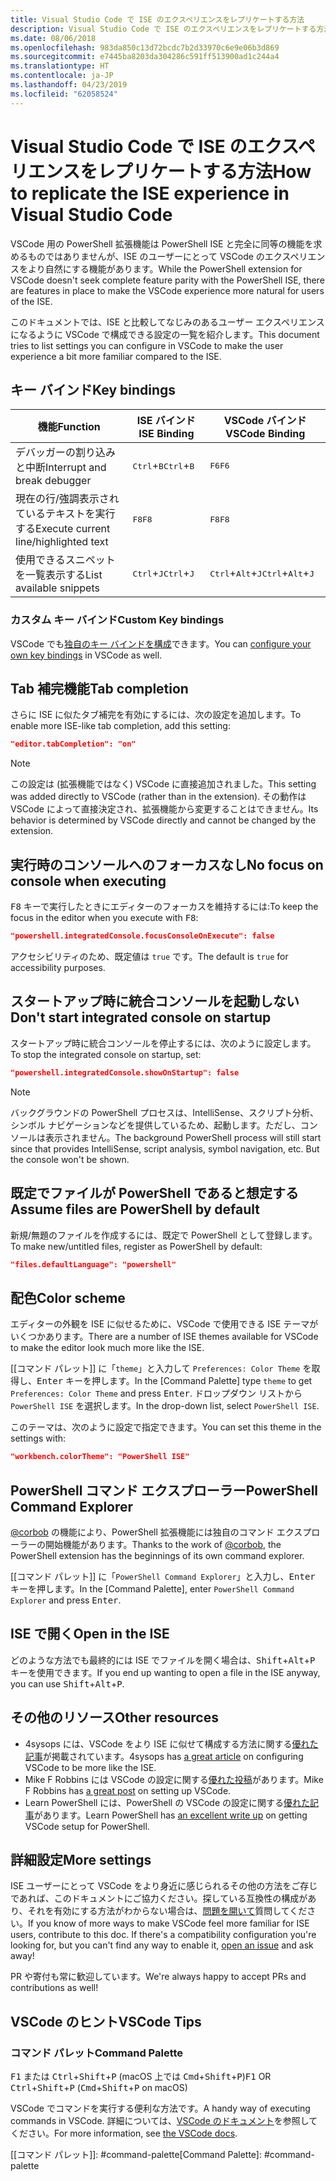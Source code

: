 ```yaml
---
title: Visual Studio Code で ISE のエクスペリエンスをレプリケートする方法
description: Visual Studio Code で ISE のエクスペリエンスをレプリケートする方法
ms.date: 08/06/2018
ms.openlocfilehash: 983da850c13d72bcdc7b2d33970c6e9e06b3d869
ms.sourcegitcommit: e7445ba8203da304286c591ff513900ad1c244a4
ms.translationtype: HT
ms.contentlocale: ja-JP
ms.lasthandoff: 04/23/2019
ms.locfileid: "62058524"
---
```

# <a name="how-to-replicate-the-ise-experience-in-visual-studio-code"></a><span data-ttu-id="cde8e-103">Visual Studio Code で ISE のエクスペリエンスをレプリケートする方法</span><span class="sxs-lookup"><span data-stu-id="cde8e-103">How to replicate the ISE experience in Visual Studio Code</span></span>

<span data-ttu-id="cde8e-104">VSCode 用の PowerShell 拡張機能は PowerShell ISE と完全に同等の機能を求めるものではありませんが、ISE のユーザーにとって VSCode のエクスペリエンスをより自然にする機能があります。</span><span class="sxs-lookup"><span data-stu-id="cde8e-104">While the PowerShell extension for VSCode doesn't seek complete feature parity with the PowerShell ISE, there are features in place to make the VSCode experience more natural for users of the ISE.</span></span>

<span data-ttu-id="cde8e-105">このドキュメントでは、ISE と比較してなじみのあるユーザー エクスペリエンスになるように VSCode で構成できる設定の一覧を紹介します。</span><span class="sxs-lookup"><span data-stu-id="cde8e-105">This document tries to list settings you can configure in VSCode to make the user experience a bit more familiar compared to the ISE.</span></span>

## <a name="key-bindings"></a><span data-ttu-id="cde8e-106">キー バインド</span><span class="sxs-lookup"><span data-stu-id="cde8e-106">Key bindings</span></span>

| <span data-ttu-id="cde8e-107">機能</span><span class="sxs-lookup"><span data-stu-id="cde8e-107">Function</span></span>                              | <span data-ttu-id="cde8e-108">ISE バインド</span><span class="sxs-lookup"><span data-stu-id="cde8e-108">ISE Binding</span></span>                  | <span data-ttu-id="cde8e-109">VSCode バインド</span><span class="sxs-lookup"><span data-stu-id="cde8e-109">VSCode Binding</span></span>                              |
| ----------------                      | -----------                  | --------------                              |
| <span data-ttu-id="cde8e-110">デバッガーの割り込みと中断</span><span class="sxs-lookup"><span data-stu-id="cde8e-110">Interrupt and break debugger</span></span>          | <span data-ttu-id="cde8e-111"><kbd>Ctrl</kbd>+<kbd>B</kbd></span><span class="sxs-lookup"><span data-stu-id="cde8e-111"><kbd>Ctrl</kbd>+<kbd>B</kbd></span></span> | <span data-ttu-id="cde8e-112"><kbd>F6</kbd></span><span class="sxs-lookup"><span data-stu-id="cde8e-112"><kbd>F6</kbd></span></span>                               |
| <span data-ttu-id="cde8e-113">現在の行/強調表示されているテキストを実行する</span><span class="sxs-lookup"><span data-stu-id="cde8e-113">Execute current line/highlighted text</span></span> | <span data-ttu-id="cde8e-114"><kbd>F8</kbd></span><span class="sxs-lookup"><span data-stu-id="cde8e-114"><kbd>F8</kbd></span></span>                | <span data-ttu-id="cde8e-115"><kbd>F8</kbd></span><span class="sxs-lookup"><span data-stu-id="cde8e-115"><kbd>F8</kbd></span></span>                               |
| <span data-ttu-id="cde8e-116">使用できるスニペットを一覧表示する</span><span class="sxs-lookup"><span data-stu-id="cde8e-116">List available snippets</span></span>               | <span data-ttu-id="cde8e-117"><kbd>Ctrl</kbd>+<kbd>J</kbd></span><span class="sxs-lookup"><span data-stu-id="cde8e-117"><kbd>Ctrl</kbd>+<kbd>J</kbd></span></span> | <span data-ttu-id="cde8e-118"><kbd>Ctrl</kbd>+<kbd>Alt</kbd>+<kbd>J</kbd></span><span class="sxs-lookup"><span data-stu-id="cde8e-118"><kbd>Ctrl</kbd>+<kbd>Alt</kbd>+<kbd>J</kbd></span></span> |

### <a name="custom-key-bindings"></a><span data-ttu-id="cde8e-119">カスタム キー バインド</span><span class="sxs-lookup"><span data-stu-id="cde8e-119">Custom Key bindings</span></span>

<span data-ttu-id="cde8e-120">VSCode でも[独自のキー バインドを構成](https://code.visualstudio.com/docs/getstarted/keybindings#_custom-keybindings-for-refactorings)できます。</span><span class="sxs-lookup"><span data-stu-id="cde8e-120">You can [configure your own key bindings](https://code.visualstudio.com/docs/getstarted/keybindings#_custom-keybindings-for-refactorings) in VSCode as well.</span></span>

## <a name="tab-completion"></a><span data-ttu-id="cde8e-121">Tab 補完機能</span><span class="sxs-lookup"><span data-stu-id="cde8e-121">Tab completion</span></span>

<span data-ttu-id="cde8e-122">さらに ISE に似たタブ補完を有効にするには、次の設定を追加します。</span><span class="sxs-lookup"><span data-stu-id="cde8e-122">To enable more ISE-like tab completion, add this setting:</span></span>

```json
"editor.tabCompletion": "on"
```

> [!NOTE]
> <span data-ttu-id="cde8e-123">この設定は (拡張機能ではなく) VSCode に直接追加されました。</span><span class="sxs-lookup"><span data-stu-id="cde8e-123">This setting was added directly to VSCode (rather than in the extension).</span></span> <span data-ttu-id="cde8e-124">その動作は VSCode によって直接決定され、拡張機能から変更することはできません。</span><span class="sxs-lookup"><span data-stu-id="cde8e-124">Its behavior is determined by VSCode directly and cannot be changed by the extension.</span></span>

## <a name="no-focus-on-console-when-executing"></a><span data-ttu-id="cde8e-125">実行時のコンソールへのフォーカスなし</span><span class="sxs-lookup"><span data-stu-id="cde8e-125">No focus on console when executing</span></span>

<span data-ttu-id="cde8e-126"><kbd>F8</kbd> キーで実行したときにエディターのフォーカスを維持するには:</span><span class="sxs-lookup"><span data-stu-id="cde8e-126">To keep the focus in the editor when you execute with <kbd>F8</kbd>:</span></span>

```json
"powershell.integratedConsole.focusConsoleOnExecute": false
```

<span data-ttu-id="cde8e-127">アクセシビリティのため、既定値は `true` です。</span><span class="sxs-lookup"><span data-stu-id="cde8e-127">The default is `true` for accessibility purposes.</span></span>

## <a name="dont-start-integrated-console-on-startup"></a><span data-ttu-id="cde8e-128">スタートアップ時に統合コンソールを起動しない</span><span class="sxs-lookup"><span data-stu-id="cde8e-128">Don't start integrated console on startup</span></span>

<span data-ttu-id="cde8e-129">スタートアップ時に統合コンソールを停止するには、次のように設定します。</span><span class="sxs-lookup"><span data-stu-id="cde8e-129">To stop the integrated console on startup, set:</span></span>

```json
"powershell.integratedConsole.showOnStartup": false
```

> [!NOTE]
> <span data-ttu-id="cde8e-130">バックグラウンドの PowerShell プロセスは、IntelliSense、スクリプト分析、シンボル ナビゲーションなどを提供しているため、起動します。ただし、コンソールは表示されません。</span><span class="sxs-lookup"><span data-stu-id="cde8e-130">The background PowerShell process will still start since that provides IntelliSense, script analysis, symbol navigation, etc. But the console won't be shown.</span></span>

## <a name="assume-files-are-powershell-by-default"></a><span data-ttu-id="cde8e-131">既定でファイルが PowerShell であると想定する</span><span class="sxs-lookup"><span data-stu-id="cde8e-131">Assume files are PowerShell by default</span></span>

<span data-ttu-id="cde8e-132">新規/無題のファイルを作成するには、既定で PowerShell として登録します。</span><span class="sxs-lookup"><span data-stu-id="cde8e-132">To make new/untitled files, register as PowerShell by default:</span></span>

```json
"files.defaultLanguage": "powershell"
```

## <a name="color-scheme"></a><span data-ttu-id="cde8e-133">配色</span><span class="sxs-lookup"><span data-stu-id="cde8e-133">Color scheme</span></span>

<span data-ttu-id="cde8e-134">エディターの外観を ISE に似せるために、VSCode で使用できる ISE テーマがいくつかあります。</span><span class="sxs-lookup"><span data-stu-id="cde8e-134">There are a number of ISE themes available for VSCode to make the editor look much more like the ISE.</span></span>

<span data-ttu-id="cde8e-135">[[コマンド パレット]] に「`theme`」と入力して `Preferences: Color Theme` を取得し、<kbd>Enter</kbd> キーを押します。</span><span class="sxs-lookup"><span data-stu-id="cde8e-135">In the [Command Palette] type `theme` to get `Preferences: Color Theme` and press <kbd>Enter</kbd>.</span></span>
<span data-ttu-id="cde8e-136">ドロップダウン リストから `PowerShell ISE` を選択します。</span><span class="sxs-lookup"><span data-stu-id="cde8e-136">In the drop-down list, select `PowerShell ISE`.</span></span>

<span data-ttu-id="cde8e-137">このテーマは、次のように設定で指定できます。</span><span class="sxs-lookup"><span data-stu-id="cde8e-137">You can set this theme in the settings with:</span></span>

```json
"workbench.colorTheme": "PowerShell ISE"
```

## <a name="powershell-command-explorer"></a><span data-ttu-id="cde8e-138">PowerShell コマンド エクスプローラー</span><span class="sxs-lookup"><span data-stu-id="cde8e-138">PowerShell Command Explorer</span></span>

<span data-ttu-id="cde8e-139">[@corbob](https://github.com/corbob) の機能により、PowerShell 拡張機能には独自のコマンド エクスプローラーの開始機能があります。</span><span class="sxs-lookup"><span data-stu-id="cde8e-139">Thanks to the work of [@corbob](https://github.com/corbob), the PowerShell extension has the beginnings of its own command explorer.</span></span>

<span data-ttu-id="cde8e-140">[[コマンド パレット]] に「`PowerShell Command Explorer`」と入力し、<kbd>Enter</kbd> キーを押します。</span><span class="sxs-lookup"><span data-stu-id="cde8e-140">In the [Command Palette], enter `PowerShell Command Explorer` and press <kbd>Enter</kbd>.</span></span>

## <a name="open-in-the-ise"></a><span data-ttu-id="cde8e-141">ISE で開く</span><span class="sxs-lookup"><span data-stu-id="cde8e-141">Open in the ISE</span></span>

<span data-ttu-id="cde8e-142">どのような方法でも最終的には ISE でファイルを開く場合は、<kbd>Shift</kbd>+<kbd>Alt</kbd>+<kbd>P</kbd> キーを使用できます。</span><span class="sxs-lookup"><span data-stu-id="cde8e-142">If you end up wanting to open a file in the ISE anyway, you can use <kbd>Shift</kbd>+<kbd>Alt</kbd>+<kbd>P</kbd>.</span></span>

## <a name="other-resources"></a><span data-ttu-id="cde8e-143">その他のリソース</span><span class="sxs-lookup"><span data-stu-id="cde8e-143">Other resources</span></span>

- <span data-ttu-id="cde8e-144">4sysops には、VSCode をより ISE に似せて構成する方法に関する[優れた記事](https://4sysops.com/archives/make-visual-studio-code-look-and-behave-like-powershell-ise/)が掲載されています。</span><span class="sxs-lookup"><span data-stu-id="cde8e-144">4sysops has [a great article](https://4sysops.com/archives/make-visual-studio-code-look-and-behave-like-powershell-ise/) on configuring VSCode to be more like the ISE.</span></span>
- <span data-ttu-id="cde8e-145">Mike F Robbins には VSCode の設定に関する[優れた投稿](https://mikefrobbins.com/2017/08/24/how-to-install-visual-studio-code-and-configure-it-as-a-replacement-for-the-powershell-ise/)があります。</span><span class="sxs-lookup"><span data-stu-id="cde8e-145">Mike F Robbins has [a great post](https://mikefrobbins.com/2017/08/24/how-to-install-visual-studio-code-and-configure-it-as-a-replacement-for-the-powershell-ise/) on setting up VSCode.</span></span>
- <span data-ttu-id="cde8e-146">Learn PowerShell には、PowerShell の VSCode の設定に関する[優れた記事](https://www.learnpwsh.com/setup-vs-code-for-powershell/)があります。</span><span class="sxs-lookup"><span data-stu-id="cde8e-146">Learn PowerShell has [an excellent write up](https://www.learnpwsh.com/setup-vs-code-for-powershell/) on getting VSCode setup for PowerShell.</span></span>

## <a name="more-settings"></a><span data-ttu-id="cde8e-147">詳細設定</span><span class="sxs-lookup"><span data-stu-id="cde8e-147">More settings</span></span>

<span data-ttu-id="cde8e-148">ISE ユーザーにとって VSCode をより身近に感じられるその他の方法をご存じであれば、このドキュメントにご協力ください。探している互換性の構成があり、それを有効にする方法がわからない場合は、[問題を開いて](https://github.com/PowerShell/vscode-powershell/issues/new/choose)質問してください。</span><span class="sxs-lookup"><span data-stu-id="cde8e-148">If you know of more ways to make VSCode feel more familiar for ISE users, contribute to this doc. If there's a compatibility configuration you're looking for, but you can't find any way to enable it, [open an issue](https://github.com/PowerShell/vscode-powershell/issues/new/choose) and ask away!</span></span>

<span data-ttu-id="cde8e-149">PR や寄付も常に歓迎しています。</span><span class="sxs-lookup"><span data-stu-id="cde8e-149">We're always happy to accept PRs and contributions as well!</span></span>

## <a name="vscode-tips"></a><span data-ttu-id="cde8e-150">VSCode のヒント</span><span class="sxs-lookup"><span data-stu-id="cde8e-150">VSCode Tips</span></span>

### <a name="command-palette"></a><span data-ttu-id="cde8e-151">コマンド パレット</span><span class="sxs-lookup"><span data-stu-id="cde8e-151">Command Palette</span></span>

<span data-ttu-id="cde8e-152"><kbd>F1</kbd> または <kbd>Ctrl</kbd>+<kbd>Shift</kbd>+<kbd>P</kbd> (macOS 上では <kbd>Cmd</kbd>+<kbd>Shift</kbd>+<kbd>P</kbd>)</span><span class="sxs-lookup"><span data-stu-id="cde8e-152"><kbd>F1</kbd> OR <kbd>Ctrl</kbd>+<kbd>Shift</kbd>+<kbd>P</kbd> (<kbd>Cmd</kbd>+<kbd>Shift</kbd>+<kbd>P</kbd> on macOS)</span></span>

<span data-ttu-id="cde8e-153">VSCode でコマンドを実行する便利な方法です。</span><span class="sxs-lookup"><span data-stu-id="cde8e-153">A handy way of executing commands in VSCode.</span></span>
<span data-ttu-id="cde8e-154">詳細については、[VSCode のドキュメント](https://code.visualstudio.com/docs/getstarted/userinterface#_command-palette)を参照してください。</span><span class="sxs-lookup"><span data-stu-id="cde8e-154">For more information, see [the VSCode docs](https://code.visualstudio.com/docs/getstarted/userinterface#_command-palette).</span></span>

<span data-ttu-id="cde8e-155">[[コマンド パレット]]: #command-palette</span><span class="sxs-lookup"><span data-stu-id="cde8e-155">[Command Palette]: #command-palette</span></span>
